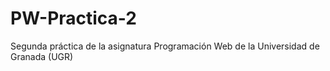 # PW-Practica-2
Segunda práctica de la asignatura Programación Web de la Universidad de Granada (UGR) 
